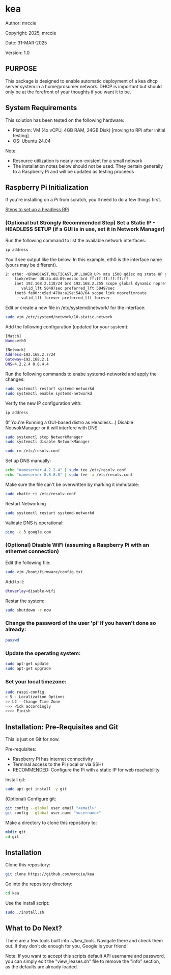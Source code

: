 # kea

Author: mrccie

Copyright: 2025, mrccie

Date: 31-MAR-2025

Version: 1.0


## PURPOSE

This package is designed to enable automatic deployment of a kea dhcp server system in a home/prosumer network. DHCP is important but should only be at the forefront of your thoughts if you want it to be.


## System Requirements

This solution has been tested on the following hardware:
- Platform: VM (4x vCPU, 4GB RAM, 24GB Disk) [moving to RPi after initial testing]
- OS: Ubuntu 24.04

Note:
- Resource utilization is nearly non-existent for a small network
- The installation notes below should not be used.  They pertain generally to a Raspberry Pi and will be updated as testing proceeds


## Raspberry Pi Initialization

If you're installing on a Pi from scratch, you'll need to do a few things first.

[Steps to set up a headless RPi](https://www.tomshardware.com/reviews/raspberry-pi-headless-setup-how-to,6028.html)

### (Optional but Strongly Recommended Step) Set a Static IP - HEADLESS SETUP (if a GUI is in use, set it in Network Manager)

Run the following command to list the available network interfaces:
```sh
ip address
```

You'll see output like the below. In this example, eth0 is the interface name (yours may be different).
```sh
2: eth0: <BROADCAST,MULTICAST,UP,LOWER_UP> mtu 1500 qdisc mq state UP group default qlen 1000
    link/ether d8:3a:dd:89:ee:4c brd ff:ff:ff:ff:ff:ff
    inet 192.168.2.118/24 brd 192.168.2.255 scope global dynamic noprefixroute eth0
       valid_lft 50497sec preferred_lft 50497sec
    inet6 fe80::e5ed:478a:a19e:548/64 scope link noprefixroute
       valid_lft forever preferred_lft forever
```

Edit or create a new file in /etc/systemd/network/ for the interface:
```sh
sudo vim /etc/systemd/network/10-static.network
```

Add the following configuration (updated for your system):
```sh
[Match]
Name=eth0

[Network]
Address=192.168.2.7/24
Gateway=192.168.2.1
DNS=4.2.2.4 8.8.4.4
```

Run the following commands to enabe systemd-networkd and apply the changes:
```sh
sudo systemctl restart systemd-networkd
sudo systemctl enable systemd-networkd
```

Verify the new IP configuration with:
```sh
ip address
```

(If You're Running a GUI-based distro as Headless...) Disable NetwokManager or it will interfere with DNS
```sh
sudo systemctl stop NetworkManager
sudo systemctl disable NetworkManager

sudo rm /etc/resolv.conf
```

Set up DNS manually:
```sh
echo "nameserver 4.2.2.4" | sudo tee /etc/resolv.conf
echo "nameserver 8.8.8.8" | sudo tee -a /etc/resolv.conf
```

Make sure the file can't be overwritten by marking it immutable:
```sh
sudo chattr +i /etc/resolv.conf
```

Restart Networking
```sh
sudo systemctl restart systemd-networkd
```

Validate DNS is operational:
```sh
ping -c 3 google.com
```


### (Optional) Disable WiFi (assuming a Raspberry Pi with an ethernet connection)

Edit the following file:
```sh
sudo vim /boot/firmware/config.txt
```

Add to it:
```sh
dtoverlay=disable-wifi
```

Restar the system:
```sh
sudo shutdown -r now
```


### Change the password of the user 'pi' if you haven't done so already:
```sh
passwd
```

### Update the operating system:
```sh
sudo apt-get update
sudo apt-get upgrade
```

### Set your local timezone:
```sh
sudo raspi-config
> 5 - Localization Options
>> L2 - Change Time Zone
>>> Pick accordingly
>>>> Finish
```


## Installation: Pre-Requisites and Git

This is just on Git for now.

Pre-requisites:
- Raspberry Pi has internet connectivity
- Terminal access to the Pi (local or via SSH)
- RECOMMENDED: Configure the Pi with a static IP for web reachability

Install git:
```sh
sudo apt-get install -y git
```

(Optional) Configure git:
```sh
git config --global user.email "<email>"
git config --global user.name "<username>"
```

Make a directory to clone this repository to:
```sh
mkdir git
cd git
```


## Installation

Clone this repository:
```sh
git clone https://github.com/mrccie/kea
```

Go into the repository directory:
```sh
cd kea
```

Use the install script:
```sh
sudo ./install.sh
```


## What to Do Next?

There are a few tools built into ~/kea_tools.  Navigate there and check them out.  If they don't do enough for you, Google is your friend!

Note: If you want to accept this scripts default API username and password, you can simply edit the "view_leases.sh" file to remove the "info" section, as the defaults are already loaded.
